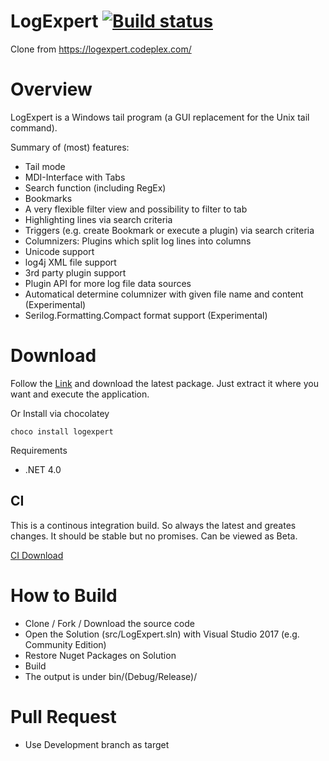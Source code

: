 # LogExpert [![Build status](https://ci.appveyor.com/api/projects/status/hxwxyyxy81l4tee8/branch/master?svg=true)](https://ci.appveyor.com/project/Zarunbal/logexpert/branch/master)

Clone from https://logexpert.codeplex.com/

# Overview
LogExpert is a Windows tail program (a GUI replacement for the Unix tail command).

Summary of (most) features:

* Tail mode
* MDI-Interface with Tabs
* Search function (including RegEx)
* Bookmarks
* A very flexible filter view and possibility to filter to tab
* Highlighting lines via search criteria
* Triggers (e.g. create Bookmark or execute a plugin) via search criteria
* Columnizers: Plugins which split log lines into columns
* Unicode support
* log4j XML file support
* 3rd party plugin support
* Plugin API for more log file data sources
* Automatical determine columnizer with given file name and content (Experimental)
* Serilog.Formatting.Compact format support (Experimental)

# Download
Follow the [Link](https://github.com/zarunbal/LogExpert/releases/latest) and download the latest package. Just extract it where you want and execute the application.

Or Install via chocolatey

```choco install logexpert```

Requirements
- .NET 4.0

## CI
This is a continous integration build. So always the latest and greates changes. It should be stable but no promises. Can be viewed as Beta.

[CI Download](https://ci.appveyor.com/project/Zarunbal/logexpert)

# How to Build

- Clone / Fork / Download the source code
- Open the Solution (src/LogExpert.sln) with Visual Studio 2017 (e.g. Community Edition)
- Restore Nuget Packages on Solution
- Build
- The output is under bin/(Debug/Release)/

# Pull Request
- Use Development branch as target
